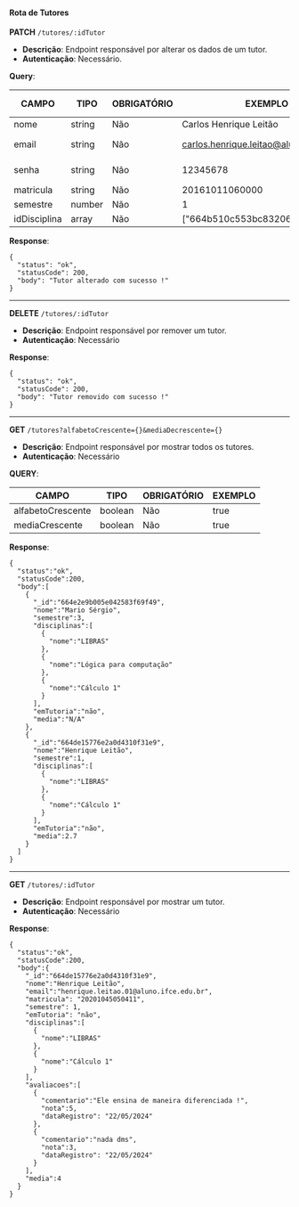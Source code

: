 #### Rota de Tutores

**PATCH** `/tutores/:idTutor`

- **Descrição**: Endpoint responsável por alterar os dados de um tutor.
- **Autenticação**: Necessário.

**Query**:

| CAMPO        | TIPO   | OBRIGATÓRIO   | EXEMPLO                                  | VALORES ACEITOS            |
| ------------ | ------ | ------------- | ---------------------------------------- | -------------------------- |
| nome         | string | Não           | Carlos Henrique Leitão                   |                            |
| email        | string | Não           | carlos.henrique.leitao@aluno.ifce.edu.br | somente @aluno.ifce.edu.br |
| senha        | string | Não           | 12345678                                 | De 8 até 10 caracteres     |
| matricula    | string | Não           | 20161011060000                           |                            |
| semestre     | number | Não           | 1                                        | DE 1 até -                 |
| idDisciplina | array  | Não           | ["664b510c553bc83206f93345"]             | DE 0 até 3 itens           |

**Response**:

```
{
  "status": "ok",
  "statusCode": 200,
  "body": "Tutor alterado com sucesso !"
}
```

---

**DELETE** `/tutores/:idTutor`

- **Descrição**: Endpoint responsável por remover um tutor.
- **Autenticação**: Necessário

**Response**:

```
{
  "status": "ok",
  "statusCode": 200,
  "body": "Tutor removido com sucesso !"
}
```

---

**GET** `/tutores?alfabetoCrescente={}&mediaDecrescente={}`

- **Descrição**: Endpoint responsável por mostrar todos os tutores.
- **Autenticação**: Necessário

**QUERY**:

| CAMPO             | TIPO    | OBRIGATÓRIO   | EXEMPLO                        |
| ----------------- | ------- | ------------- | ------------------------------ |
| alfabetoCrescente | boolean | Não           | true                           |
| mediaCrescente    | boolean | Não           | true                           |

**Response**:

```
{
  "status":"ok",
  "statusCode":200,
  "body":[
    {
      "_id":"664e2e9b005e042583f69f49",
      "nome":"Mario Sérgio",
      "semestre":3,
      "disciplinas":[
        {
          "nome":"LIBRAS"
        },
        {
          "nome":"Lógica para computação"
        },
        {
          "nome":"Cálculo 1"
        }
      ],
      "emTutoria":"não",
      "media":"N/A"
    },
    {
      "_id":"664de15776e2a0d4310f31e9",
      "nome":"Henrique Leitão",
      "semestre":1,
      "disciplinas":[
        {
          "nome":"LIBRAS"
        },
        {
          "nome":"Cálculo 1"
        }
      ],
      "emTutoria":"não",
      "media":2.7
    }
  ]
}
```

---

**GET** `/tutores/:idTutor`

- **Descrição**: Endpoint responsável por mostrar um tutor.
- **Autenticação**: Necessário

**Response**:

```
{
  "status":"ok",
  "statusCode":200,
  "body":{
    "_id":"664de15776e2a0d4310f31e9",
    "nome":"Henrique Leitão",
    "email":"henrique.leitao.01@aluno.ifce.edu.br",
    "matricula": "20201045050411",
    "semestre": 1,
    "emTutoria": "não",
    "disciplinas":[
      {
        "nome":"LIBRAS"
      },
      {
        "nome":"Cálculo 1"
      }
    ],
    "avaliacoes":[
      {
        "comentario":"Ele ensina de maneira diferenciada !",
        "nota":5,
        "dataRegistro": "22/05/2024"
      },
      {
        "comentario":"nada dms",
        "nota":3,
        "dataRegistro": "22/05/2024"
      }
    ],
    "media":4
  }
}
```
